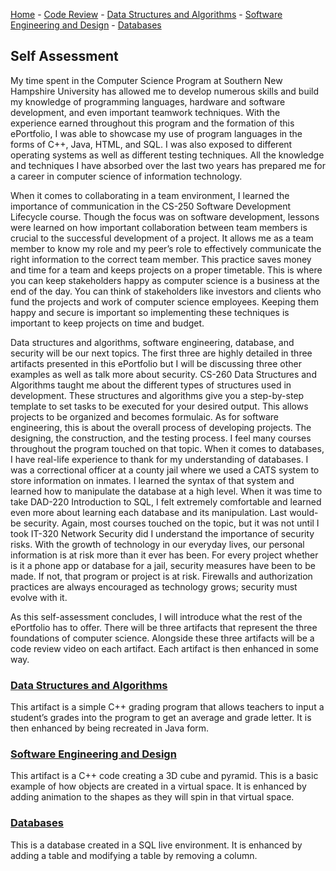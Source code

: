 [Home](README.md) - [Code Review](CodeReview.md) - [Data Structures and Algorithms](data_structures.md) - [Software Engineering and Design](softeng_design.md) - [Databases](databases.md)

## Self Assessment
My time spent in the Computer Science Program at Southern New Hampshire University has allowed me to develop numerous skills and build my knowledge of programming languages, hardware and software development, and even important teamwork techniques. With the experience earned throughout this program and the formation of this ePortfolio, I was able to showcase my use of program languages in the forms of C++, Java, HTML, and SQL. I was also exposed to different operating systems as well as different testing techniques. All the knowledge and techniques I have absorbed over the last two years has prepared me for a career in computer science of information technology.

When it comes to collaborating in a team environment, I learned the importance of communication in the CS-250 Software Development Lifecycle course. Though the focus was on software development, lessons were learned on how important collaboration between team members is crucial to the successful development of a project. It allows me as a team member to know my role and my peer’s role to effectively communicate the right information to the correct team member. This practice saves money and time for a team and keeps projects on a proper timetable. This is where you can keep stakeholders happy as computer science is a business at the end of the day. You can think of stakeholders like investors and clients who fund the projects and work of computer science employees. Keeping them happy and secure is important so implementing these techniques is important to keep projects on time and budget. 

Data structures and algorithms, software engineering, database, and security will be our next topics. The first three are highly detailed in three artifacts presented in this ePortfolio but I will be discussing three other examples as well as talk more about security. CS-260 Data Structures and Algorithms taught me about the different types of structures used in development. These structures and algorithms give you a step-by-step template to set tasks to be executed for your desired output. This allows projects to be organized and becomes formulaic. As for software engineering, this is about the overall process of developing projects. The designing, the construction, and the testing process. I feel many courses throughout the program touched on that topic. When it comes to databases, I have real-life experience to thank for my understanding of databases. I was a correctional officer at a county jail where we used a CATS system to store information on inmates. I learned the syntax of that system and learned how to manipulate the database at a high level. When it was time to take DAD-220 Introduction to SQL, I felt extremely comfortable and learned even more about learning each database and its manipulation. Last would-be security. Again, most courses touched on the topic, but it was not until I took IT-320 Network Security did I understand the importance of security risks. With the growth of technology in our everyday lives, our personal information is at risk more than it ever has been. For every project whether is it a phone app or database for a jail, security measures have been to be made. If not, that program or project is at risk. Firewalls and authorization practices are always encouraged as technology grows; security must evolve with it.

As this self-assessment concludes, I will introduce what the rest of the ePortfolio has to offer. There will be three artifacts that represent the three foundations of computer science. Alongside these three artifacts will be a code review video on each artifact. Each artifact is then enhanced in some way.

### [Data Structures and Algorithms](data_structures.md)
This artifact is a simple C++ grading program that allows teachers to input a student’s grades into the program to get an average and grade letter. It is then enhanced by being recreated in Java form.

### [Software Engineering and Design](soften_design.md)
This artifact is a C++ code creating a 3D cube and pyramid. This is a basic example of how objects are created in a virtual space. It is enhanced by adding animation to the shapes as they will spin in that virtual space.

### [Databases](databases.md)
This is a database created in a SQL live environment. It is enhanced by adding a table and modifying a table by removing a column.
